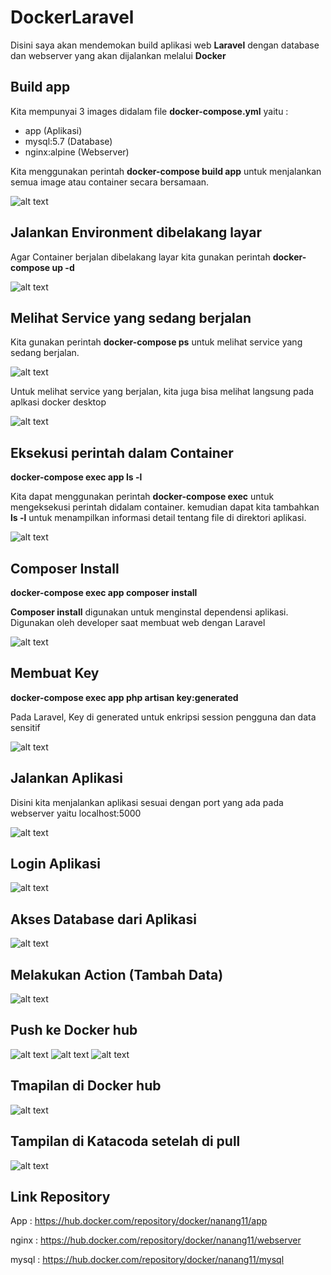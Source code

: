 # DockerLaravel

Disini saya akan mendemokan build aplikasi web <b>Laravel</b> dengan database dan webserver yang akan dijalankan melalui <b>Docker</b> 

## Build app

Kita mempunyai 3 images didalam file <b>docker-compose.yml</b> yaitu :
- app (Aplikasi)
- mysql:5.7 (Database)
- nginx:alpine (Webserver)

Kita menggunakan perintah <b>docker-compose build app</b> untuk menjalankan semua image atau container secara bersamaan.

![alt text](https://github.com/nangStywn/DockerLaravel/blob/master/Screenshot/1.png?raw=true)

## Jalankan Environment dibelakang layar

Agar Container berjalan dibelakang layar kita gunakan perintah <b>docker-compose up -d</b>

![alt text](https://github.com/nangStywn/DockerLaravel/blob/master/Screenshot/2.png?raw=true)

## Melihat Service yang sedang berjalan

Kita gunakan perintah <b>docker-compose ps</b> untuk melihat service yang sedang berjalan.

![alt text](https://github.com/nangStywn/DockerLaravel/blob/master/Screenshot/3.png?raw=true)

Untuk melihat service yang berjalan, kita juga bisa melihat langsung pada aplkasi docker desktop

![alt text](https://github.com/nangStywn/DockerLaravel/blob/master/Screenshot/11.png?raw=true)

## Eksekusi perintah dalam Container

<b>docker-compose exec app ls -l</b>

Kita dapat menggunakan perintah <b>docker-compose exec</b> untuk mengeksekusi perintah didalam container.  kemudian dapat kita tambahkan <b>ls -l</b> untuk menampilkan informasi detail tentang file di direktori aplikasi.

![alt text](https://github.com/nangStywn/DockerLaravel/blob/master/Screenshot/4.png?raw=true)

## Composer Install

<b>docker-compose exec app composer install</b>

<b>Composer install</b> digunakan untuk menginstal dependensi aplikasi. Digunakan oleh developer saat membuat web dengan Laravel

![alt text](https://github.com/nangStywn/DockerLaravel/blob/master/Screenshot/5.png?raw=true)

## Membuat Key

<b>docker-compose exec app php artisan key:generated</b>

Pada Laravel, Key di generated untuk enkripsi session pengguna dan data sensitif

![alt text](https://github.com/nangStywn/DockerLaravel/blob/master/Screenshot/6.png?raw=true)

## Jalankan Aplikasi

Disini kita menjalankan aplikasi sesuai dengan port yang ada pada webserver yaitu localhost:5000

![alt text](https://github.com/nangStywn/DockerLaravel/blob/master/Screenshot/7.png?raw=true)

## Login Aplikasi

![alt text](https://github.com/nangStywn/DockerLaravel/blob/master/Screenshot/8.png?raw=true)

## Akses Database dari Aplikasi

![alt text](https://github.com/nangStywn/DockerLaravel/blob/master/Screenshot/9.png?raw=true)

## Melakukan Action (Tambah Data)

![alt text](https://github.com/nangStywn/DockerLaravel/blob/master/Screenshot/10.png?raw=true)

## Push ke Docker hub

![alt text](https://github.com/nangStywn/DockerLaravel/blob/master/Screenshot/12.png?raw=true)
![alt text](https://github.com/nangStywn/DockerLaravel/blob/master/Screenshot/13.png?raw=true)
![alt text](https://github.com/nangStywn/DockerLaravel/blob/master/Screenshot/14.png?raw=true)

## Tmapilan di Docker hub

![alt text](https://github.com/nangStywn/DockerLaravel/blob/master/Screenshot/15.png?raw=true)

## Tampilan di Katacoda setelah di pull

![alt text](https://github.com/nangStywn/DockerLaravel/blob/master/Screenshot/16.png?raw=true)

## Link Repository
App : https://hub.docker.com/repository/docker/nanang11/app

nginx : https://hub.docker.com/repository/docker/nanang11/webserver

mysql : https://hub.docker.com/repository/docker/nanang11/mysql

